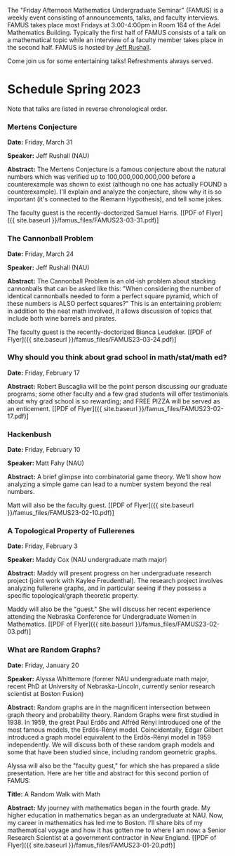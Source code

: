 The "Friday Afternoon Mathematics Undergraduate Seminar" (FAMUS) is a weekly event consisting of announcements, talks, and faculty interviews.  FAMUS takes place most Fridays at 3:00-4:00pm in Room 164 of the Adel Mathematics Building.  Typically the first half of FAMUS consists of a talk on a mathematical topic while an interview of a faculty member takes place in the second half. FAMUS is hosted by [Jeff Rushall](https://nau.edu/cefns/natsci/math/directory-full-time/rushall-jeff/).

Come join us for some entertaining talks!  Refreshments always served.

# Schedule Spring 2023 #

Note that talks are listed in reverse chronological order.

### Mertens Conjecture

**Date:** Friday, March 31

**Speaker:** Jeff Rushall (NAU)

**Abstract:** The Mertens Conjecture is a famous conjecture about the natural numbers which was verified up to 100,000,000,000,000 before a counterexample was shown to exist (although no one has actually FOUND a counterexample).  I'll explain and analyze the conjecture, show why it is so important (it's connected to the Riemann Hypothesis), and tell some jokes.  

The faculty guest is the recently-doctorized Samuel Harris.  [[PDF of Flyer]({{ site.baseurl }}/famus_files/FAMUS23-03-31.pdf)]

### The Cannonball Problem

**Date:** Friday, March 24

**Speaker:** Jeff Rushall (NAU)

**Abstract:** The Cannonball Problem is an old-ish problem about stacking cannonballs that can be asked like this: "When considering the number of identical cannonballs needed to form a perfect square pyramid, which of these numbers is ALSO perfect squares?"  This is an entertaining problem: in addition to the neat math involved, it allows discussion of topics that include both wine barrels and pirates.  

The faculty guest is the recently-doctorized Bianca Leudeker.  [[PDF of Flyer]({{ site.baseurl }}/famus_files/FAMUS23-03-24.pdf)]

### Why should you think about grad school in math/stat/math ed?

**Date:** Friday, February 17

**Abstract:** Robert Buscaglia will be the point person discussing our graduate programs; some other faculty and a few grad students will offer testimonials about why grad school is so rewarding; and FREE PIZZA will be served as an enticement.   [[PDF of Flyer]({{ site.baseurl }}/famus_files/FAMUS23-02-17.pdf)]

### Hackenbush

**Date:** Friday, February 10

**Speaker:** Matt Fahy (NAU)

**Abstract:** A brief glimpse into combinatorial game theory.  We'll show how analyzing a simple game can lead to a number system beyond the real numbers.

Matt will also be the faculty guest. [[PDF of Flyer]({{ site.baseurl }}/famus_files/FAMUS23-02-10.pdf)]

### A Topological Property of Fullerenes

**Date:** Friday, February 3

**Speaker:** Maddy Cox (NAU undergraduate math major)

**Abstract:** Maddy will present progress on her undergraduate research project (joint work with Kaylee Freudenthal).  The research project involves analyzing fullerene graphs, and in particular seeing if they possess a specific topological/graph theoretic property.  

Maddy will also be the "guest."  She will discuss her recent experience attending the Nebraska Conference for Undergraduate Women in Mathematics.  [[PDF of Flyer]({{ site.baseurl }}/famus_files/FAMUS23-02-03.pdf)]

### What are Random Graphs?

**Date:** Friday, January 20

**Speaker:** Alyssa Whittemore (former NAU undergraduate math major, recent PhD at University of Nebraska-Lincoln, currently senior research scientist at Boston Fusion)

**Abstract:**  Random graphs are in the magnificent intersection between graph theory and probability theory. Random Graphs were first studied in 1938. In 1959, the great Paul Erdős and Alfréd Rényi introduced one of the most famous models, the Erdős-Rényi model. Coincidentally, Edgar Gilbert introduced a graph model equivalent to the Erdős-Rényi model in 1959 independently. We will discuss both of these random graph models and some that have been studied since, including random geometric graphs.

Alyssa will also be the "faculty guest," for which she has prepared a slide presentation.  Here are her title and abstract for this second portion of FAMUS:

**Title:** A Random Walk with Math

**Abstract:** My journey with mathematics began in the fourth grade. My higher education in mathematics began as an undergraduate at NAU. Now, my career in mathematics has led me to Boston. I’ll share bits of my mathematical voyage and how it has gotten me to where I am now: a Senior Research Scientist at a government contractor in New England.  [[PDF of Flyer]({{ site.baseurl }}/famus_files/FAMUS23-01-20.pdf)]
